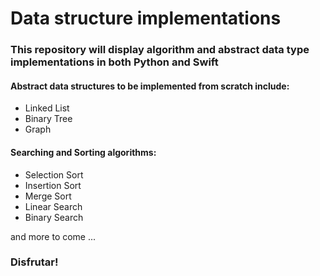 # Data structure implementations

### This repository will display algorithm and  abstract data type implementations in both Python and Swift 

#### Abstract data structures to be implemented from scratch include:


- Linked List
- Binary Tree
- Graph

#### Searching and Sorting algorithms:

- Selection Sort
- Insertion Sort
- Merge Sort
- Linear Search
- Binary Search

and more to come ...


### Disfrutar!
